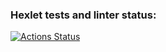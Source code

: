 ### Hexlet tests and linter status:
[![Actions Status](https://github.com/IvanZakharkin/frontend-project-lvl2/workflows/hexlet-check/badge.svg)](https://github.com/IvanZakharkin/frontend-project-lvl2/actions)